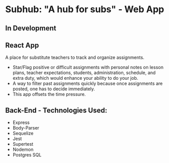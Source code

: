 # Subhub: "A hub for subs" - Web App
## In Development
## React App
A place for substitute teachers to track and organize assignments. 
* Star/Flag positive or difficult assignments with personal notes on lesson plans, teacher expectations, students, administration, schedule, and extra duty, which would enhance your ability to do your job. 
* A way to filter past assignments quickly because once assignments are posted, one has to decide immediately. 
* This app offsets the time pressure.

## Back-End - Technologies Used:
* Express
* Body-Parser
* Sequelize
* Jest
* Supertest
* Nodemon
* Postgres SQL 
